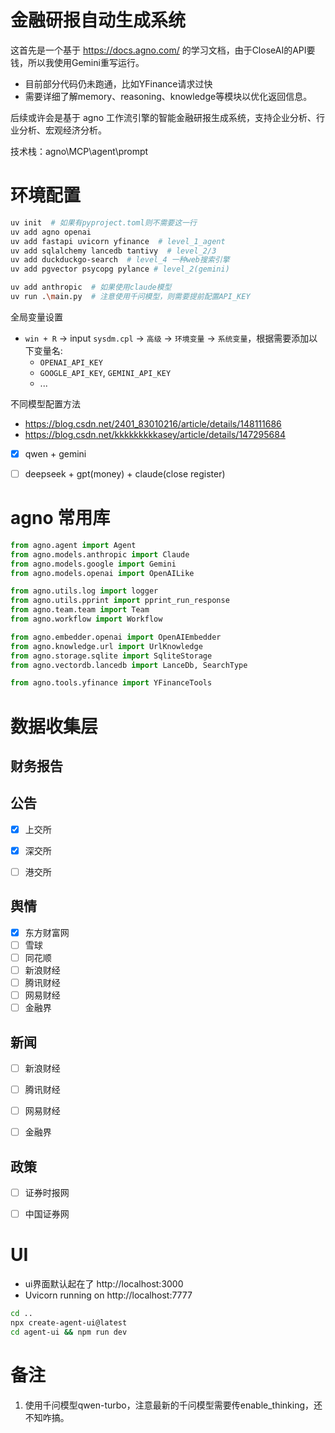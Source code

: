 # 金融研报自动生成系统
这首先是一个基于 https://docs.agno.com/ 的学习文档，由于CloseAI的API要钱，所以我使用Gemini重写运行。
- 目前部分代码仍未跑通，比如YFinance请求过快
- 需要详细了解memory、reasoning、knowledge等模块以优化返回信息。

后续或许会是基于 agno 工作流引擎的智能金融研报生成系统，支持企业分析、行业分析、宏观经济分析。

技术栈：agno\MCP\agent\prompt


# 环境配置
```bash
uv init  # 如果有pyproject.toml则不需要这一行
uv add agno openai 
uv add fastapi uvicorn yfinance  # level_1_agent
uv add sqlalchemy lancedb tantivy  # level_2/3
uv add duckduckgo-search  # level_4 一种web搜索引擎
uv add pgvector psycopg pylance # level_2(gemini)

uv add anthropic  # 如果使用claude模型
uv run .\main.py  # 注意使用千问模型，则需要提前配置API_KEY
```

全局变量设置
- `win + R` -> input `sysdm.cpl` -> `高级` -> `环境变量` -> `系统变量`，根据需要添加以下变量名:
  - `OPENAI_API_KEY`
  - `GOOGLE_API_KEY`, `GEMINI_API_KEY`
  - ...

不同模型配置方法
- https://blog.csdn.net/2401_83010216/article/details/148111686
- https://blog.csdn.net/kkkkkkkkkasey/article/details/147295684
- [x] qwen + gemini
- [ ] deepseek + gpt(money) + claude(close register)


# agno 常用库
```py
from agno.agent import Agent
from agno.models.anthropic import Claude
from agno.models.google import Gemini
from agno.models.openai import OpenAILike

from agno.utils.log import logger
from agno.utils.pprint import pprint_run_response
from agno.team.team import Team
from agno.workflow import Workflow

from agno.embedder.openai import OpenAIEmbedder
from agno.knowledge.url import UrlKnowledge
from agno.storage.sqlite import SqliteStorage
from agno.vectordb.lancedb import LanceDb, SearchType

from agno.tools.yfinance import YFinanceTools
```

# 数据收集层
## 财务报告

## 公告
- [x] 上交所
- [x] 深交所
- [ ] 港交所


## 舆情
- [x] 东方财富网
- [ ] 雪球
- [ ] 同花顺
- [ ] 新浪财经
- [ ] 腾讯财经
- [ ] 网易财经
- [ ] 金融界

## 新闻
- [ ] 新浪财经
- [ ] 腾讯财经
- [ ] 网易财经
- [ ] 金融界



## 政策
- [ ] 证券时报网
- [ ] 中国证券网


# UI
- ui界面默认起在了 http://localhost:3000
- Uvicorn running on http://localhost:7777
```bash
cd ..
npx create-agent-ui@latest
cd agent-ui && npm run dev
```


# 备注
1. 使用千问模型qwen-turbo，注意最新的千问模型需要传enable_thinking，还不知咋搞。


